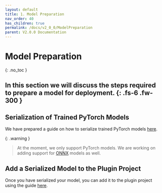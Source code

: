 ```yaml
---
layout: default
title: 1. Model Preparation
nav_order: 40
has_children: true
permalink: /docs/v2_0_0/ModelPreparation
parent: V2.0.0 Documentation
---
```


# Model Preparation
{: .no_toc }

In this section we will discuss the steps required to prepare a model for deployment. 
{: .fs-6 .fw-300 }
---

## Serialization of Trained PyTorch Models

We have prepared a guide on how to serialize trained PyTorch models [here]({{site.baseurl}}/docs/v2_0_0ModelPreparation/Serialization/).

{: .warning }
> At the moment, we only support PyTorch models. We are working on adding support for [ONNX](https://github.com/onnx/tutorials) models as well.

## Add a Serialized Model to the Plugin Project

Once you have serialized your model, you can add it to the plugin project using the guide [here]({{site.baseurl}}/docs/v2_0_0ModelPreparation/ImportingYourSerializedModels/).